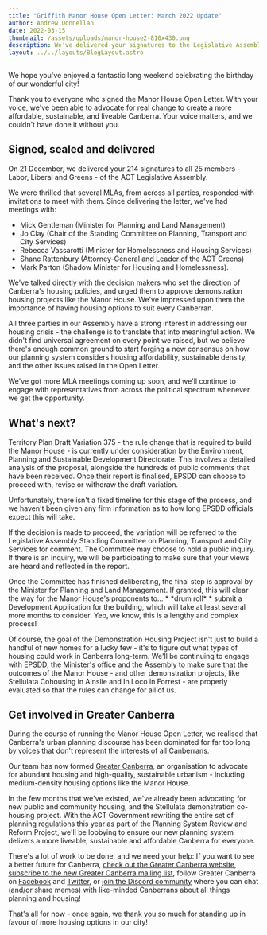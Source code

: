 ```yaml
---
title: "Griffith Manor House Open Letter: March 2022 Update"
author: Andrew Donnellan
date: 2022-03-15
thumbnail: /assets/uploads/manor-house2-810x430.png
description: We've delivered your signatures to the Legislative Assembly.
layout: ../../layouts/BlogLayout.astro
---
```

We hope you've enjoyed a fantastic long weekend celebrating the birthday of our wonderful city!

Thank you to everyone who signed the Manor House Open Letter. With your voice, we've been able to advocate for real change to create a more affordable, sustainable, and liveable Canberra. Your voice matters, and we couldn't have done it without you.

## Signed, sealed and delivered

On 21 December, we delivered your 214 signatures to all 25 members - Labor, Liberal and Greens - of the ACT Legislative Assembly.

We were thrilled that several MLAs, from across all parties, responded with invitations to meet with them. Since delivering the letter, we've had meetings with:

* Mick Gentleman (Minister for Planning and Land Management)
* Jo Clay (Chair of the Standing Committee on Planning, Transport and City Services)
* Rebecca Vassarotti (Minister for Homelessness and Housing Services)
* Shane Rattenbury (Attorney-General and Leader of the ACT Greens)
* Mark Parton (Shadow Minister for Housing and Homelessness).

We've talked directly with the decision makers who set the direction of Canberra's housing policies, and urged them to approve demonstration housing projects like the Manor House. We've impressed upon them the importance of having housing options to suit every Canberran.

All three parties in our Assembly have a strong interest in addressing our housing crisis - the challenge is to translate that into meaningful action. We didn't find universal agreement on every point we raised, but we believe there's enough common ground to start forging a new consensus on how our planning system considers housing affordability, sustainable density, and the other issues raised in the Open Letter.

We've got more MLA meetings coming up soon, and we'll continue to engage with representatives from across the political spectrum whenever we get the opportunity.

## What's next?

Territory Plan Draft Variation 375 - the rule change that is required to build the Manor House - is currently under consideration by the Environment, Planning and Sustainable Development Directorate. This involves a detailed analysis of the proposal, alongside the hundreds of public comments that have been received. Once their report is finalised, EPSDD can choose to proceed with, revise or withdraw the draft variation.

Unfortunately, there isn't a fixed timeline for this stage of the process, and we haven't been given any firm information as to how long EPSDD officials expect this will take.

If the decision is made to proceed, the variation will be referred to the Legislative Assembly Standing Committee on Planning, Transport and City Services for comment. The Committee may choose to hold a public inquiry. If there is an inquiry, we will be participating to make sure that your views are heard and reflected in the report.

Once the Committee has finished deliberating, the final step is approval by the Minister for Planning and Land Management. If granted, this will clear the way for the Manor House's proponents to… * \*drum roll\* * submit a Development Application for the building, which will take at least several more months to consider. Yep, we know, this is a lengthy and complex process!

Of course, the goal of the Demonstration Housing Project isn't just to build a handful of new homes for a lucky few - it's to figure out what types of housing could work in Canberra long-term. We'll be continuing to engage with EPSDD, the Minister's office and the Assembly to make sure that the outcomes of the Manor House - and other demonstration projects, like Stellulata Cohousing in Ainslie and In Loco in Forrest - are properly evaluated so that the rules can change for all of us.

## Get involved in Greater Canberra

During the course of running the Manor House Open Letter, we realised that Canberra's urban planning discourse has been dominated for far too long by voices that don't represent the interests of all Canberrans.

Our team has now formed [Greater Canberra](https://greatercanberra.org/), an organisation to advocate for abundant housing and high-quality, sustainable urbanism - including medium-density housing options like the Manor House.

In the few months that we've existed, we've already been advocating for new public and community housing, and the Stellulata demonstration co-housing project. With the ACT Government rewriting the entire set of planning regulations this year as part of the Planning System Review and Reform Project, we'll be lobbying to ensure our new planning system delivers a more liveable, sustainable and affordable Canberra for everyone.

There's a lot of work to be done, and we need your help: If you want to see a better future for Canberra, [check out the Greater Canberra website](https://greatercanberra.org/), [subscribe to the new Greater Canberra mailing list](https://greatercanberra.us20.list-manage.com/subscribe?u=9004282bcdb3c744f097e86f4&id=25bf92cd9d), follow Greater Canberra on [Facebook](https://www.facebook.com/GreaterCanberra) and [Twitter](https://twitter.com/GreaterCanberra), or [join the Discord community](https://discord.gg/uFJ3MdJXdh) where you can chat (and/or share memes) with like-minded Canberrans about all things planning and housing!

That's all for now - once again, we thank you so much for standing up in favour of more housing options in our city!
